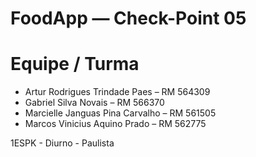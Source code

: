 # FoodApp — Check-Point 05

# Equipe / Turma

- Artur Rodrigues Trindade Paes – RM 564309 
- Gabriel Silva Novais – RM 566370 
- Marcielle Janguas Pina Carvalho – RM 561505
- Marcos Vinicius Aquino Prado – RM 562775

1ESPK - Diurno - Paulista
